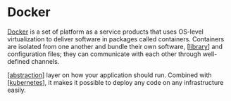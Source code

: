 # Docker

[Docker](https://www.docker.com/) is a set of platform as a service products that uses OS-level virtualization to deliver software in packages called containers. Containers are isolated from one another and bundle their own software, [[library]] and configuration files; they can communicate with each other through well-defined channels.

[[abstraction]] layer on how your application should run. Combined with [[kubernetes]], it makes it possible to deploy any code on any infrastructure easily.

[//begin]: # "Autogenerated link references for markdown compatibility"
[library]: ../software-engineering/library "Library"
[abstraction]: ../software-engineering/abstraction "Abstraction"
[kubernetes]: kubernetes "Kubernetes (k8s)"
[//end]: # "Autogenerated link references"
